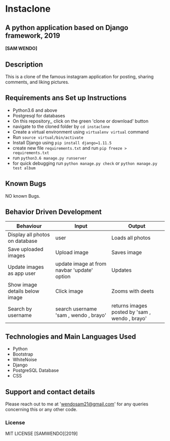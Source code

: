 # Instaclone

## A python application based on Django framework, 2019

####  **[SAM WENDO]**

## Description
This is a clone of the famous instagram application for posting, sharing comments, and liking pictures.

## Requirements ans Set up Instructions
* Python3.6 and above
* Postgresql for databases
* On this repository,, click on the green 'clone or download' button
* navigate to the cloned folder by `cd instaclone`
* Create a virtual environment using `virtualenv virtual` command
* Run `source virtual/bin/activate`
* Install Django  using `pip install django=1.11.5`
* create new file `requirements.txt` and run `pip freeze > requirements.txt`
* run `python3.6 manage.py runserver `
* for quick debugging run `python manage.py check` or  `python manage.py test album`

## Known Bugs
NO known Bugs.

## Behavior Driven Development

| Behaviour| Input | Output |
| ------------- | ----------------- | ------------------ |
| Display all photos on database  | user   | Loads all photos  |
| Save uploaded images | Upload image | Saves image |
| Update images as app user | update image at from navbar 'update' option | Updates |
| Show image details below image | Click image | Zooms with deets |
| Search by username| search username 'sam , wendo , brayo'| returns images posted by 'sam , wendo , brayo' |

## Technologies and Main Languages Used
* Python
* Bootstrap
* WhiteNoise
* Django
* PostgreSQL Database
* CSS

## Support and contact details
Please reach out to me at 'wendosam21@gmail.com' for any queries concerning this or any other code.

### License
MIT LICENSE [SAMWENDO][2019]

